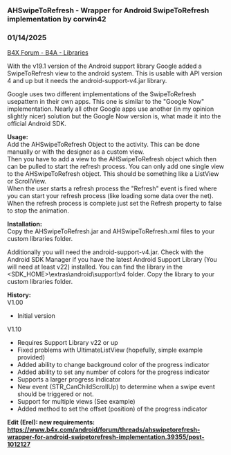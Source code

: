 ### AHSwipeToRefresh - Wrapper for Android SwipeToRefresh implementation by corwin42
### 01/14/2025
[B4X Forum - B4A - Libraries](https://www.b4x.com/android/forum/threads/39355/)

With the v19.1 version of the Android support library Google added a SwipeToRefresh view to the android system. This is usable with API version 4 and up but it needs the android-support-v4.jar library.  
  
Google uses two different implementations of the SwipeToRefresh usepattern in their own apps. This one is similar to the "Google Now" implementation. Nearly all other Google apps use another (in my opinion slightly nicer) solution but the Google Now version is, what made it into the official Android SDK.  
  
**Usage:**  
Add the AHSwipeToRefresh Object to the activity. This can be done manually or with the designer as a custom view.  
Then you have to add a view to the AHSwipeToRefresh object which then can be pulled to start the refresh process. You can only add one single view to the AHSwipeToRefresh object. This should be something like a ListView or ScrollView.  
When the user starts a refresh process the "Refresh" event is fired where you can start your refresh process (like loading some data over the net). When the refresh process is complete just set the Refresh property to false to stop the animation.  
  
**Installation:**  
Copy the AHSwipeToRefresh.jar and AHSwipeToRefresh.xml files to your custom libraries folder.  
  
Additionally you will need the android-support-v4.jar. Check with the Android SDK Manager if you have the latest Android Support Library (You will need at least v22) installed. You can find the library in the <SDK\_HOME>\extras\android\support\v4 folder. Copy the library to your custom libraries folder.  
  
**History:**  
V1.00  
- Initial version  
  
V1.10  
- Requires Support Library v22 or up  
- Fixed problems with UltimateListView (hopefully, simple example provided)  
- Added ability to change background color of the progress indicator  
- Added ability to set any number of colors for the progress indicator  
- Supports a larger progress indicator  
- New event (STR\_CanChildScrollUp) to determine when a swipe event should be triggered or not.  
- Support for multiple views (See example)  
- Added method to set the offset (position) of the progress indicator  
  
**Edit (Erel): new requirements: <https://www.b4x.com/android/forum/threads/ahswipetorefresh-wrapper-for-android-swipetorefresh-implementation.39355/post-1012127>** 